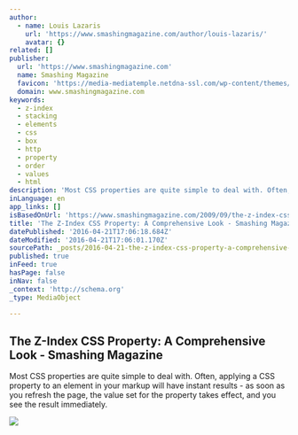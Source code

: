 ```yaml
---
author:
  - name: Louis Lazaris
    url: 'https://www.smashingmagazine.com/author/louis-lazaris/'
    avatar: {}
related: []
publisher:
  url: 'https://www.smashingmagazine.com'
  name: Smashing Magazine
  favicon: 'https://media-mediatemple.netdna-ssl.com/wp-content/themes/smashing-magazine/assets/images/favicon.png'
  domain: www.smashingmagazine.com
keywords:
  - z-index
  - stacking
  - elements
  - css
  - box
  - http
  - property
  - order
  - values
  - html
description: 'Most CSS properties are quite simple to deal with. Often, applying a CSS property to an element in your markup will have instant results - as soon as you refresh the page, the value set for the property takes effect, and you see the result immediately.'
inLanguage: en
app_links: []
isBasedOnUrl: 'https://www.smashingmagazine.com/2009/09/the-z-index-css-property-a-comprehensive-look/'
title: 'The Z-Index CSS Property: A Comprehensive Look - Smashing Magazine'
datePublished: '2016-04-21T17:06:18.684Z'
dateModified: '2016-04-21T17:06:01.170Z'
sourcePath: _posts/2016-04-21-the-z-index-css-property-a-comprehensive-look-smashing-ma.md
published: true
inFeed: true
hasPage: false
inNav: false
_context: 'http://schema.org'
_type: MediaObject

---
```

<article style=""><h1>The Z-Index CSS Property: A Comprehensive Look - Smashing Magazine</h1><p>Most CSS properties are quite simple to deal with. Often, applying a CSS property to an element in your markup will have instant results - as soon as you refresh the page, the value set for the property takes effect, and you see the result immediately.</p><img src="https://media-mediatemple.netdna-ssl.com/wp-content/uploads/2009/09/ctc-tabs.jpg" /></article>